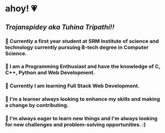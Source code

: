 # ahoy! 💗
## *Trojanspidey aka Tuhina Tripathi!!*
### 💫 Currently a first year student at SRM Institute of science and technology currently pursuing B-tech degree in Computer Science.
### 💫 I am a Programming Enthusiast and have the knowledge of C, C++, Python and Web Development. 
### 💫 Currently I am learning Full Stack Web Development.
### 💫 I'm a learner always looking to enhance my skills and making a change by contributing.
### 💫 I'm always eager to learn new things and I'm always looking for new challenges and problem-solving opportunities. :)
